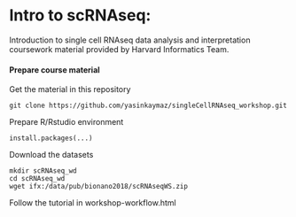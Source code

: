 # Intro to scRNAseq:
Introduction to single cell RNAseq data analysis and interpretation coursework material provided by Harvard Informatics Team.

#### Prepare course material
Get the material in this repository
```
git clone https://github.com/yasinkaymaz/singleCellRNAseq_workshop.git
```
Prepare R/Rstudio environment
```
install.packages(...)
```

Download the datasets

```
mkdir scRNAseq_wd
cd scRNAseq_wd
wget ifx:/data/pub/bionano2018/scRNAseqWS.zip
```

Follow the tutorial in workshop-workflow.html
